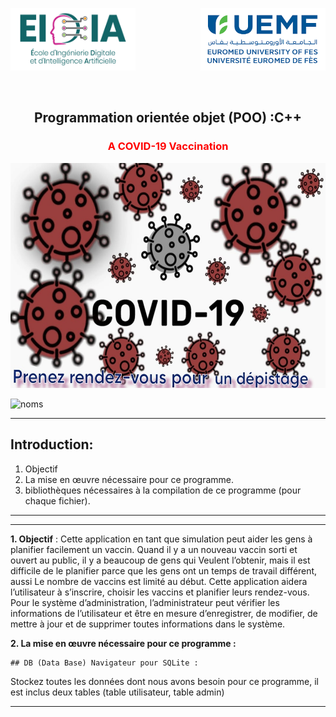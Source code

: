 
<!-- Logo -->
<p>
  <p align=left>
     <img src="eidiaeuro.png" width=200 height=100>
    <img src="euromed.png" width=200 height=100 align= right>
  </p>
 </p>
 

<!-- PROJECT LOGO -->
<br />
<div align="center">
    <h2 align="center">Programmation orientée objet (POO) :C++</h2>
  <h3 align="center"><span style="color:red">A COVID-19 Vaccination</span></h3>
    <img src="azs (1).jpg" alt="Logo" width="800" height="360">
</div>


![noms](https://user-images.githubusercontent.com/93833171/151598206-f3763dd3-1a13-4fc5-983e-7aac49fe41c6.jpg)



* * *
## Introduction:
  1. Objectif
  2. La mise en œuvre nécessaire pour ce programme.
  3. bibliothèques nécessaires à la compilation de ce programme                                          (pour chaque fichier).


* * *

* * *
**1.	Objectif** : Cette application en tant que simulation peut aider les gens à planifier facilement un vaccin. Quand il y a un nouveau vaccin sorti et ouvert au public, il y a beaucoup de gens qui Veulent l’obtenir, mais il est difficile de le planifier parce que les gens ont un temps de travail différent, aussi Le nombre de vaccins est limité au début. Cette application aidera l’utilisateur à s’inscrire, choisir les vaccins et planifier leurs rendez-vous. Pour le système d’administration, l’administrateur peut vérifier les informations de l’utilisateur et être en mesure d’enregistrer, de modifier, de mettre à jour et de supprimer toutes informations dans le système.

**2.	La mise en œuvre nécessaire pour ce programme :**

 	## DB (Data Base) Navigateur pour SQLite :
Stockez toutes les données dont nous avons besoin pour ce programme, il est inclus deux tables (table utilisateur, table admin)

* * *
